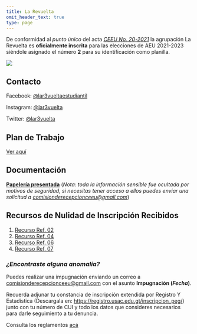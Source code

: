 ```yaml
---
title: La Revuelta
omit_header_text: true
type: page
---
```


De conformidad al *punto único* del acta *[CEEU No. 20-2021](/actas/20/)* la agrupación La Revuelta es **oficialmente inscrita** para las elecciones de AEU 2021-2023 siéndole asignado el número **2** para su identificación como planilla.

![](/img/logos/la-revuelta.png)

## Contacto

Facebook: [@lar3vueltaestudiantil](https://www.facebook.com/lar3vueltaestudiantil)

Instagram: [@lar3vuelta](https://instagram.com/lar3vuelta)

Twitter: [@lar3vuelta](https://twitter.com/lar3vuelta)

## Plan de Trabajo

[Ver aquí](https://drive.google.com/file/d/1KtUxDg8BnyriNrdBRRezytaKAZbbtkKN/view?usp=sharing)

## Documentación

**[Papelería presentada](https://drive.google.com/drive/folders/1PBVPm0YOj6MCnZMQXbT_9UBfXiwbEcv2?usp=sharing)** (*Nota: toda la información sensible fue ocultada por motivos de seguridad, si necesitas tener acceso a ellos puedes enviar una solicitud a comisionderecepcionceeu@gmail.com*)

## Recursos de Nulidad de Inscripción Recibidos

1. [Recurso Ref. 02](/recursos-nulidad/02/)
1. [Recurso Ref. 04](/recursos-nulidad/04/)
1. [Recurso Ref. 06](/recursos-nulidad/06/)
1. [Recurso Ref. 07](/recursos-nulidad/07/)

### *¿Encontraste alguna anomalía?*

Puedes realizar una impugnación enviando un correo a [comisionderecepcionceeu@gmail.com](mailto:comisionderecepcionceeu@gmail.com) con el asunto **Impugnación (*Fecha*)**.

Recuerda adjunar tu constancia de inscripción extendida por Registro Y Estadística (Descargala en: https://registro.usac.edu.gt/inscripcion_peg/) junto con tu número de CUI y todo los datos que consideres necesarios para darle seguimiento a tu denuncia.

Consulta los reglamentos [acá](/reglamentos)